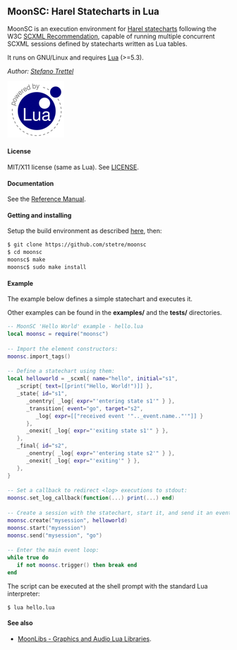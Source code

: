 ## MoonSC: Harel Statecharts in Lua

MoonSC is an execution environment for
[Harel statecharts](https://en.wikipedia.org/wiki/State_diagram#Harel_statechart)
following the W3C [SCXML Recommendation](https://www.w3.org/TR/scxml/), capable
of running multiple concurrent SCXML sessions defined by statecharts written
as Lua tables.

It runs on GNU/Linux <!-- and on Windows (MSYS2/MinGW) --> and requires 
[Lua](http://www.lua.org/) (>=5.3).


_Author:_ _[Stefano Trettel](https://www.linkedin.com/in/stetre)_

[![Lua logo](./doc/powered-by-lua.gif)](http://www.lua.org/)

#### License

MIT/X11 license (same as Lua). See [LICENSE](./LICENSE).

#### Documentation

See the [Reference Manual](https://stetre.github.io/moonsc/doc/index.html).

#### Getting and installing

Setup the build environment as described [here](https://github.com/stetre/moonlibs), then:

```sh
$ git clone https://github.com/stetre/moonsc
$ cd moonsc
moonsc$ make
moonsc$ sudo make install
```

#### Example

The example below defines a simple statechart and executes it.

Other examples can be found in the **examples/** and the **tests/** directories.

```lua
-- MoonSC 'Hello World' example - hello.lua
local moonsc = require("moonsc")

-- Import the element constructors:
moonsc.import_tags()

-- Define a statechart using them:
local helloworld = _scxml{ name="hello", initial="s1",
   _script{ text=[[print("Hello, World!")]] },
   _state{ id="s1",
      _onentry{ _log{ expr="'entering state s1'" } },
      _transition{ event="go", target="s2",
         _log{ expr=[["received event '".._event.name.."'"]] }
      },
      _onexit{ _log{ expr="'exiting state s1'" } },
   },
   _final{ id="s2",
      _onentry{ _log{ expr="'entering state s2'" } },
      _onexit{ _log{ expr="'exiting'" } },
   },
}

-- Set a callback to redirect <log> executions to stdout:
moonsc.set_log_callback(function(...) print(...) end)

-- Create a session with the statechart, start it, and send it an event:
moonsc.create("mysession", helloworld)
moonsc.start("mysession")
moonsc.send("mysession", "go")

-- Enter the main event loop:
while true do
   if not moonsc.trigger() then break end
end

```

The script can be executed at the shell prompt with the standard Lua interpreter:

```shell
$ lua hello.lua
```

#### See also

* [MoonLibs - Graphics and Audio Lua Libraries](https://github.com/stetre/moonlibs).
